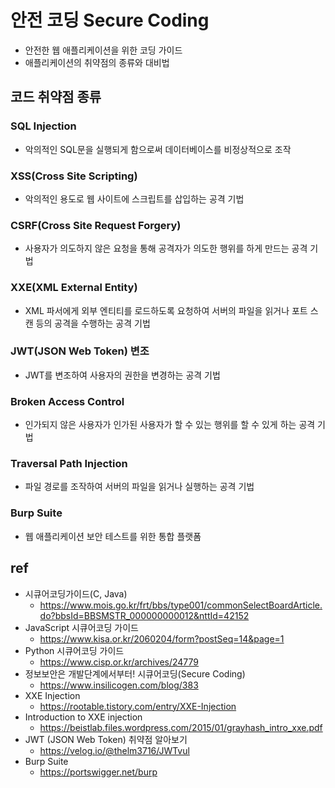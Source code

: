 # 안전 코딩 Secure Coding
* 안전한 웹 애플리케이션을 위한 코딩 가이드
* 애플리케이션의 취약점의 종류와 대비법

## 코드 취약점 종류

### SQL Injection
* 악의적인 SQL문을 실행되게 함으로써 데이터베이스를 비정상적으로 조작

### XSS(Cross Site Scripting)
* 악의적인 용도로 웹 사이트에 스크립트를 삽입하는 공격 기법

### CSRF(Cross Site Request Forgery)
* 사용자가 의도하지 않은 요청을 통해 공격자가 의도한 행위를 하게 만드는 공격 기법

### XXE(XML External Entity)
* XML 파서에게 외부 엔티티를 로드하도록 요청하여 서버의 파일을 읽거나 포트 스캔 등의 공격을 수행하는 공격 기법

### JWT(JSON Web Token) 변조
* JWT를 변조하여 사용자의 권한을 변경하는 공격 기법

### Broken Access Control
* 인가되지 않은 사용자가 인가된 사용자가 할 수 있는 행위를 할 수 있게 하는 공격 기법

### Traversal Path Injection
* 파일 경로를 조작하여 서버의 파일을 읽거나 실행하는 공격 기법



### Burp Suite
* 웹 애플리케이션 보안 테스트를 위한 통합 플랫폼

## ref
* 시큐어코딩가이드(C, Java)
  * https://www.mois.go.kr/frt/bbs/type001/commonSelectBoardArticle.do?bbsId=BBSMSTR_000000000012&nttId=42152
* JavaScript 시큐어코딩 가이드
  * https://www.kisa.or.kr/2060204/form?postSeq=14&page=1
* Python 시큐어코딩 가이드
  * https://www.cisp.or.kr/archives/24779
* 정보보안은 개발단계에서부터! 시큐어코딩(Secure Coding)
  * https://www.insilicogen.com/blog/383
* XXE Injection
  * https://rootable.tistory.com/entry/XXE-Injection
* Introduction to XXE injection
  * https://beistlab.files.wordpress.com/2015/01/grayhash_intro_xxe.pdf
* JWT (JSON Web Token) 취약점 알아보기
  * https://velog.io/@thelm3716/JWTvul
* Burp Suite
  * https://portswigger.net/burp

